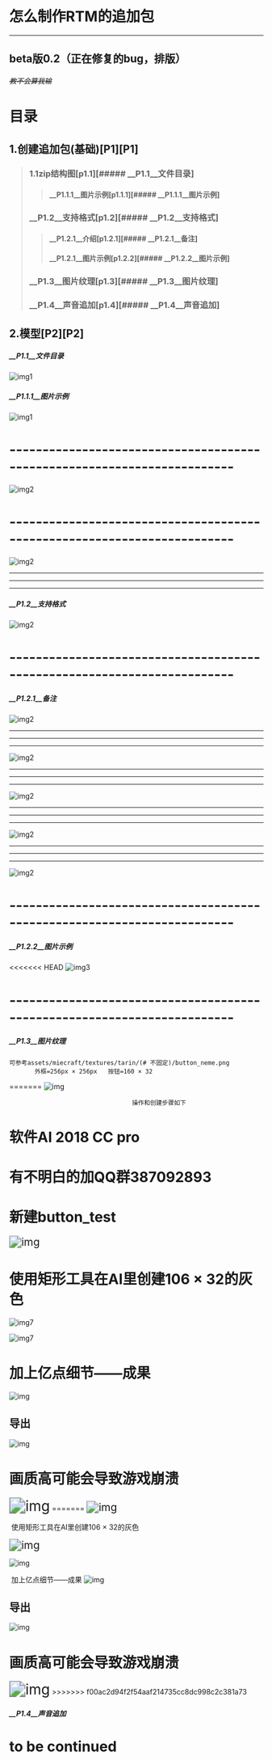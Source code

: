 # 怎么制作RTM的追加包

-----------------
## beta版0.2（正在修复的bug，排版）
###### ~~教不会算我输~~

# 目录
## 1.创建追加包(基础)[P1][P1]
> ### 1.1zip结构图[p1.1][##### __P1.1__文件目录]
> > #### __P1.1.1__图片示例[p1.1.1][##### __P1.1.1__图片示例]
> ### __P1.2__支持格式[p1.2][##### __P1.2__支持格式]
> > #### __P1.2.1__介绍[p1.2.1][##### __P1.2.1__备注]
> > #### __P1.2.1__图片示例[p1.2.2][##### __P1.2.2__图片示例]
>
> ### __P1.3__图片纹理[p1.3][##### __P1.3__图片纹理]
> ### __P1.4__声音追加[p1.4][##### __P1.4__声音追加]
## 2.模型[P2][P2]











##### __P1.1__文件目录

![img1](https://github.com/xoao-zhu-dick/rtm-append-learn/blob/master/f1.png)

##### __P1.1.1__图片示例

![img1](https://github.com/xoao-zhu-dick/rtm-append-learn/blob/master/img1.png)

# ------------------------------------------------------------------------

![img2](https://github.com/xoao-zhu-dick/rtm-append-learn/blob/master/img2.png)


# ------------------------------------------------------------------------

![img2](https://github.com/xoao-zhu-dick/rtm-append-learn/blob/master/img3.png)


---
---------------
---
##### __P1.2__支持格式

![img2](https://github.com/xoao-zhu-dick/rtm-append-learn/blob/master/f2.png)

# ------------------------------------------------------------------------
##### __P1.2.1__备注

![img2](https://github.com/xoao-zhu-dick/rtm-append-learn/blob/master/f3.png)

---
---------------
---
![img2](https://github.com/xoao-zhu-dick/rtm-append-learn/blob/master/f4.png)

---
---------------
---
![img2](https://github.com/xoao-zhu-dick/rtm-append-learn/blob/master/f5.png)

---
---------------
---
![img2](https://github.com/xoao-zhu-dick/rtm-append-learn/blob/master/f6.png)

---
---------------
---
![img2](https://github.com/xoao-zhu-dick/rtm-append-learn/blob/master/f7.png)

# ------------------------------------------------------------------------
##### __P1.2.2__图片示例
<<<<<<< HEAD
![img3](https://github.com/xoao-zhu-dick/rtm-append-learn/blob/master/img3.png)


# ------------------------------------------------------------------------
##### __P1.3__图片纹理
	可参考assets/miecraft/textures/tarin/(# 不固定)/button_neme.png
	       外框=256px × 256px   按钮=160 × 32

=======
![img](https://github.com/xoao-zhu-dick/rtm-append-learn/blob/master/img4.png)


                                      操作和创建步骤如下 

#                                                                    软件AI 2018 CC pro

#                                                                 有不明白的加QQ群387092893

#                                                                         新建button_test 


<img src="https://github.com/xoao-zhu-dick/rtm-append-learn/blob/master/img5.png" alt="img" style="zoom:150%;">

#                                                             使用矩形工具在AI里创建106 × 32的灰色 


![img7](https://github.com/xoao-zhu-dick/rtm-append-learn/blob/master/img6.png)

![img7](https://github.com/xoao-zhu-dick/rtm-append-learn/blob/master/img7.png)


#                                                                         加上亿点细节——成果
![img](https://github.com/xoao-zhu-dick/rtm-append-learn/blob/master/img8.png)

##  导出

![img](https://github.com/xoao-zhu-dick/rtm-append-learn/blob/master/img9.png)
# 画质高可能会导致游戏崩溃
<img src="https://github.com/xoao-zhu-dick/rtm-append-learn/blob/master/button_test.png" alt="img" style="zoom:200%;" />
=======
<img src="https://github.com/xoao-zhu-dick/rtm-append-learn/blob/master/img5.png" alt="img" style="zoom:150%;" />

​                                                                       使用矩形工具在AI里创建106 × 32的灰色 

<img src="https://github.com/xoao-zhu-dick/rtm-append-learn/blob/master/img6.png" alt="img" style="zoom:150%;" />

![img](https://github.com/xoao-zhu-dick/rtm-append-learn/blob/master/img7.png)

​                                                                                      加上亿点细节——成果
![img](https://github.com/xoao-zhu-dick/rtm-append-learn/blob/master/img8.png)

##  导出

![img](mhttps://github.com/xoao-zhu-dick/rtm-append-learn/blob/master/img9.png)
# 画质高可能会导致游戏崩溃
<img src="https://github.com/xoao-zhu-dick/rtm-append-learn/blob/master/button_test.png" alt="img" style="zoom:200%;" />
>>>>>>> f00ac2d94f2f54aaf214735cc8dc998c2c381a73

##### __P1.4__声音追加

#                                   **to be continued**  

